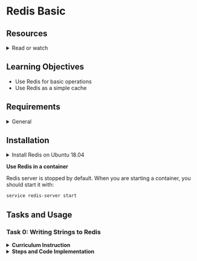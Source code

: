 # Redis Basic

## Resources

<details>
  <summary>Read or watch</summary>

  - [Redis commands](https://redis.io/docs/latest/commands/)
  - [Redis Python client](https://redis-py.readthedocs.io/en/stable/)
  - [How to Use Redis With Python](https://realpython.com/python-redis/)
  - [Redis Crash Course Tutorial](https://www.youtube.com/watch?v=Hbt56gFj998)
</details>


## Learning Objectives

- Use Redis for basic operations
- Use Redis as a simple cache


## Requirements

<details>
  <summary>General</summary>

  - All of your files will be interpreted/compiled on Ubuntu 20.04 LTS using python3 (version 3.9)
  - All of your files should end with a new line
  - A `README.md` file, at the root of the folder of the project, is mandatory
  - The first line of all your files should be exactly `#!/usr/bin/env python3`
  - Your code should use the `pycodestyle` style (version 2.5)
  - All your modules should have documentation (e.g., `python3 -c 'print(__import__("my_module").__doc__)'`)
  - All your classes should have documentation (e.g., `python3 -c 'print(__import__("my_module").MyClass.__doc__)'`)
  - All your functions and methods should have documentation (e.g., `python3 -c 'print(__import__("my_module").my_function.__doc__)' and `python3 -c 'print(__import__("my_module").MyClass.my_function.__doc__)`)
  - Documentation is not a simple word but a real sentence explaining the purpose of the module, class, or method. The length of it will be verified.
  - All your functions and coroutines must be type-annotated.
</details>


## Installation

<details>
  <summary>Install Redis on Ubuntu 18.04</summary>

  ```bash
  $ sudo apt-get -y install redis-server
  $ pip3 install redis
  $ sed -i "s/bind .*/bind 127.0.0.1/g" /etc/redis/redis.conf
  ```

  ### Issue: Permission Denied When Modifying redis.conf

  When running the `sed` command to modify `/etc/redis/redis.conf`, a "Permission denied" error may occur due to the file being a system configuration file. To resolve this, the command should be run with `sudo`:

  ```bash
  sudo sed -i "s/bind .*/bind 127.0.0.1/g" /etc/redis/redis.conf
  ```

  Using `sudo` ensures the necessary permissions are granted to edit the configuration file.
</details>

**Use Redis in a container**

  Redis server is stopped by default. When you are starting a container, you should start it with:

  ```bash
  service redis-server start
  ```

</details>


## Tasks and Usage

### Task 0: Writing Strings to Redis

<details>
  <summary><strong>Curriculum Instruction</strong></summary>

- Create a `Cache` class. In the `__init__` method, store an instance of the Redis client as a private variable named `_redis` (using `redis.Redis()`) and flush the instance using `flushdb`.
- Create a `store` method that takes a `data` argument and returns a string.
- The `store` method should:
  - Generate a random key (e.g. using `uuid`),
  - Store the input data in Redis using the random key, and
  - Return the generated key.
- Ensure correct type annotations for the `store` method. The `data` argument can be a `str`, `bytes`, `int`, or `float`.
</details>

<details>
  <summary><strong>Steps and Code Implementation</strong></summary>

### Steps:

1. **Initialize the Redis Client**: In the `__init__` method, instantiate the Redis client and flush the database.
   - Example:
     ```python
     self._redis = redis.Redis()
     self._redis.flushdb()
     ```

2. **Create the `store` Method**: This method generates a random key using `uuid`, stores the provided data in Redis, and returns the key.

3. **Type Annotations**: Annotate the method to ensure the `data` parameter can accept `str`, `bytes`, `int`, or `float`, and the return type should be a `str`.

#### Code:
```python
#!/usr/bin/env python3
'''
This module provides a Cache class that interacts with Redis
to store and retrieve data.
It's like a pug hiding its toys in a sea of life's meaningless chaos
Redis is the pug's secret vault amidst the void.
'''
import redis
import uuid
from typing import Union


class Cache:
    '''
    Cache class that interacts with Redis, like storing away the things that
    make sense in a world that doesn't.
    '''

    def __init__(self):
        '''
        Initialize the Redis client and flush the database.
        You know that feeling when you clear your mind after an
        existential crisis, only to prepare for another one?
        That's flushdb. Wipe it all away and start again,
        like a pug waking up each day ready for belly rubs despite everything.
        '''
        self._redis = redis.Redis()
        self._redis.flushdb()

    def store(self, data: Union[str, bytes, int, float]) -> str:
        '''
        Store data in Redis and return the generated key.
        It's like trying to keep track of all the things
        that don't really matter, but you're giving them names anyway.
        Just like a pug hiding its bones in random spots, Redis gives each
        piece of data a unique name, as if that makes life more organized.
        '''
        key = str(uuid.uuid4())
        self._redis.set(key, data)
        return key
```

4. **Testing**: Test the class and method by storing a string and retrieving it using Redis.

#### 0-main.py:
```python
#!/usr/bin/env python3
"""
Main file for Task 0
"""
import redis

Cache = __import__('exercise').Cache

cache = Cache()

data = b"hello"
key = cache.store(data)
print(key)

local_redis = redis.Redis()
print(local_redis.get(key))
```

<details>
  <summary><strong>Testing and Usage</strong></summary>

1. **Run the Redis Server**:
   Before executing the script, ensure that the Redis server is running:
   ```bash
   sudo service redis-server start
   ```

2. **Run the test script**:
   You can now execute the script either using `python3` or by making it executable and using `./`:
   ```bash
   ./0-main.py
   ```

3. **Explanation of Output**:
   - The first output (`034c0dea-0bd8-4811-94a8-40c0e5762191`) is a randomly generated UUID key, which acts like a unique name for the data in Redis.
   - The second output (`b'hello'`) is the stored value retrieved from Redis, showing that the data was successfully stored and can be fetched by the key.

4. **Why this Output**:
   - **What**: A unique key and the stored data.
   - **Where**: The key and data are stored in Redis, a powerful in-memory key-value store.
   - **Why**: The unique key ensures that each piece of data can be stored without conflict. Redis retrieves the data exactly as it was input (in this case, as a byte string).
   - **How**: Redis uses the `set` and `get` methods to store and retrieve data based on the key.
   - **When**: The `store` method is called to save the data, and the `get` method is used to retrieve it.

</details>

## Author

GitHub: [ThatsVie](https://github.com/ThatsVie)
